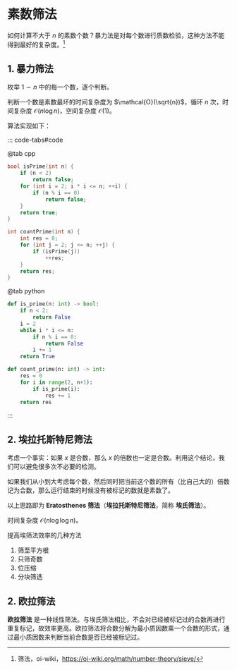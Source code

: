 # 素数筛法

如何计算不大于 $n$ 的素数个数？暴力法是对每个数进行质数检验，这种方法不能得到最好的复杂度。[^1]

[^1]: 筛法，oi-wiki，<https://oi-wiki.org/math/number-theory/sieve/>

## 1. 暴力筛法

枚举 $1 \sim n$ 中的每一个数，逐个判断。

判断一个数是素数最坏的时间复杂度为 $\mathcal{O}(\sqrt{n})$，循环 $n$ 次，时间复杂度 $\mathcal{O}(n\log n)$，空间复杂度 $\mathcal{O}(1)$。

算法实现如下：

::: code-tabs#code

@tab cpp

```cpp
bool isPrime(int n) {
    if (n < 2)
        return false;
    for (int i = 2; i * i <= n; ++i) {
        if (n % i == 0)
            return false;
    }
    return true;
}

int countPrime(int n) {
    int res = 0;
    for (int j = 2; j <= n; ++j) {
        if (isPrime(j))
            ++res;
    }
    return res;
}
```

@tab python

```python
def is_prime(n: int) -> bool:
    if n < 2:
        return False
    i = 2
    while i * i <= n:
        if n % i == 0:
            return False
        i += 1
    return True

def count_prime(n: int) -> int:
    res = 0
    for i in range(2, n+1):
        if is_prime(i):
            res += 1
    return res
```

:::

## 2. 埃拉托斯特尼筛法

考虑一个事实：如果 $x$ 是合数，那么 $x$ 的倍数也一定是合数。利用这个结论，我们可以避免很多次不必要的检测。

如果我们从小到大考虑每个数，然后同时把当前这个数的所有（比自己大的）倍数记为合数，那么运行结束的时候没有被标记的数就是素数了。

以上思路即为 **Eratosthenes 筛法**（**埃拉托斯特尼筛法**，简称 **埃氏筛法**）。

时间复杂度 $\mathcal{O}(n\log \log n)$。

提高埃筛法效率的几种方法
1. 筛至平方根
2. 只筛奇数
3. 位压缩
4. 分块筛选

## 2. 欧拉筛法

**欧拉筛法** 是一种线性筛法。与埃氏筛法相比，不会对已经被标记过的合数再进行重复标记，故效率更高。欧拉筛法将合数分解为最小质因数乘一个合数的形式，通过最小质因数来判断当前合数是否已经被标记过。
